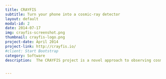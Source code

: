 ```yaml
---
title: CRAYFIS
subtitle: Turn your phone into a cosmic-ray detector
layout: default
modal-id: 2
date: 2014-07-17
img: crayfis-screenshot.png
thumbnail: crayfis-logo.png
project-date: April 2014
project-link: http://crayfis.io/
#client: Start Bootstrap
category: Software
description:  The CRAYFIS project is a novel approach to observing cosmic ray particles at the highest energies. It uses the world-wide array of existing smartphones instead of building an expensive dedicated detector.


---
```

